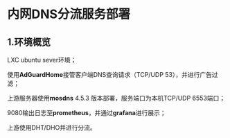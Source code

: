 # 内网DNS分流服务部署

## 1.环境概览

LXC ubuntu sever环境；

使用**AdGuardHome**接管客户端DNS查询请求（TCP/UDP 53），并进行广告过滤；

上游服务器使用**mosdns** 4.5.3 版本部署，服务端口为本机TCP/UDP 6553端口；

9080输出日志至**prometheus**，并通过**grafana**进行展示；

上游使用DHT/DHO并进行分流。




